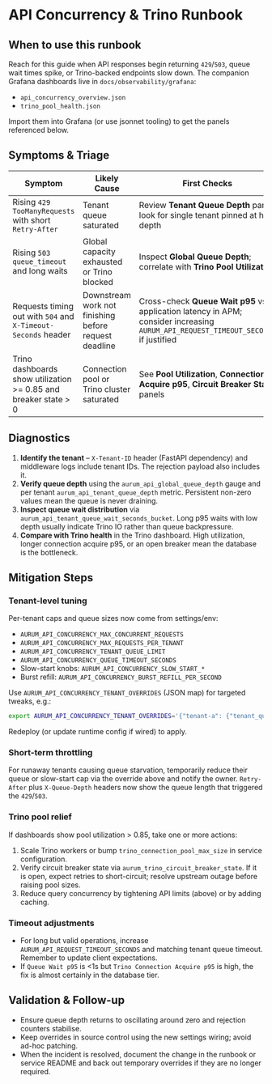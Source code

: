 # API Concurrency & Trino Runbook

## When to use this runbook

Reach for this guide when API responses begin returning `429`/`503`, queue wait
times spike, or Trino-backed endpoints slow down. The companion Grafana
dashboards live in `docs/observability/grafana`:

- `api_concurrency_overview.json`
- `trino_pool_health.json`

Import them into Grafana (or use jsonnet tooling) to get the panels referenced
below.

## Symptoms & Triage

| Symptom | Likely Cause | First Checks |
| --- | --- | --- |
| Rising `429 TooManyRequests` with short `Retry-After` | Tenant queue saturated | Review **Tenant Queue Depth** panel; look for single tenant pinned at high depth |
| Rising `503 queue_timeout` and long waits | Global capacity exhausted or Trino blocked | Inspect **Global Queue Depth**; correlate with **Trino Pool Utilization** |
| Requests timing out with `504` and `X-Timeout-Seconds` header | Downstream work not finishing before request deadline | Cross-check **Queue Wait p95** vs application latency in APM; consider increasing `AURUM_API_REQUEST_TIMEOUT_SECONDS` if justified |
| Trino dashboards show utilization >= 0.85 and breaker state > 0 | Connection pool or Trino cluster saturated | See **Pool Utilization**, **Connection Acquire p95**, **Circuit Breaker State** panels |

## Diagnostics

1. **Identify the tenant** – `X-Tenant-ID` header (FastAPI dependency) and
   middleware logs include tenant IDs. The rejection payload also includes it.
2. **Verify queue depth** using the `aurum_api_global_queue_depth` gauge and per
   tenant `aurum_api_tenant_queue_depth` metric. Persistent non-zero values mean
   the queue is never draining.
3. **Inspect queue wait distribution** via
   `aurum_api_tenant_queue_wait_seconds_bucket`. Long p95 waits with low depth
   usually indicate Trino IO rather than queue backpressure.
4. **Compare with Trino health** in the Trino dashboard. High utilization,
   longer connection acquire p95, or an open breaker mean the database is the
   bottleneck.

## Mitigation Steps

### Tenant-level tuning

Per-tenant caps and queue sizes now come from settings/env:

- `AURUM_API_CONCURRENCY_MAX_CONCURRENT_REQUESTS`
- `AURUM_API_CONCURRENCY_MAX_REQUESTS_PER_TENANT`
- `AURUM_API_CONCURRENCY_TENANT_QUEUE_LIMIT`
- `AURUM_API_CONCURRENCY_QUEUE_TIMEOUT_SECONDS`
- Slow-start knobs: `AURUM_API_CONCURRENCY_SLOW_START_*`
- Burst refill: `AURUM_API_CONCURRENCY_BURST_REFILL_PER_SECOND`

Use `AURUM_API_CONCURRENCY_TENANT_OVERRIDES` (JSON map) for targeted tweaks, e.g.:

```bash
export AURUM_API_CONCURRENCY_TENANT_OVERRIDES='{"tenant-a": {"tenant_queue_limit": 12, "slow_start_initial_limit": 4}}'
```

Redeploy (or update runtime config if wired) to apply.

### Short-term throttling

For runaway tenants causing queue starvation, temporarily reduce their queue or
slow-start cap via the override above and notify the owner. `Retry-After` plus
`X-Queue-Depth` headers now show the queue length that triggered the `429`/`503`.

### Trino pool relief

If dashboards show pool utilization > 0.85, take one or more actions:

1. Scale Trino workers or bump `trino_connection_pool_max_size` in service
   configuration.
2. Verify circuit breaker state via `aurum_trino_circuit_breaker_state`. If it is
   open, expect retries to short-circuit; resolve upstream outage before raising
   pool sizes.
3. Reduce query concurrency by tightening API limits (above) or by adding caching.

### Timeout adjustments

- For long but valid operations, increase `AURUM_API_REQUEST_TIMEOUT_SECONDS`
  and matching tenant queue timeout. Remember to update client expectations.
- If `Queue Wait p95` is <1s but `Trino Connection Acquire p95` is high, the fix
  is almost certainly in the database tier.

## Validation & Follow-up

- Ensure queue depth returns to oscillating around zero and rejection counters
  stabilise.
- Keep overrides in source control using the new settings wiring; avoid ad-hoc
  patching.
- When the incident is resolved, document the change in the runbook or service
  README and back out temporary overrides if they are no longer required.
